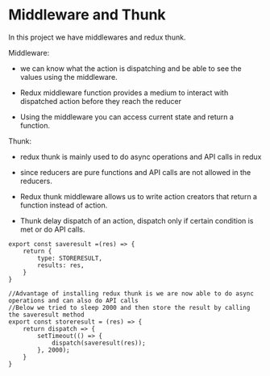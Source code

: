 # Middleware and Thunk

In this project we have middlewares and redux thunk.

Middleware:

* we can know what the action is dispatching and be able to see the values using the middleware.

* Redux middleware function provides a medium to interact with dispatched action before they reach the reducer

* Using the middleware you can access current state and return a function.

Thunk:

* redux thunk is mainly used to do async operations and API calls in redux 

* since reducers are pure functions and API calls are not allowed in the reducers.

* Redux thunk middleware allows us to write action creators that return a function instead of action.

* Thunk delay dispatch of an action, dispatch only if certain condition is met or do API calls.

```
export const saveresult =(res) => {
    return {
        type: STORERESULT,
        results: res,
    }
}

//Advantage of installing redux thunk is we are now able to do async operations and can also do API calls
//Below we tried to sleep 2000 and then store the result by calling the saveresult method
export const storeresult = (res) => {
    return dispatch => { 
        setTimeout(() => {
            dispatch(saveresult(res));
        }, 2000);
    }
}
```
